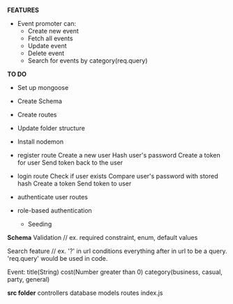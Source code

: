 

**FEATURES**
* Event promoter can:
     * Create new event
     * Fetch all events
     * Update event
     * Delete event
     * Search for events by category(req.query)


**TO DO**
* Set up mongoose 
* Create Schema
* Create routes 
* Update folder structure
* Install nodemon

* register route
   Create a new user 
   Hash user's password
   Create a token for user
   Send token back to the user

* login route
    Check if user exists
    Compare user's password with stored hash
    Create a token 
    Send token to user
* authenticate user routes
 * role-based authentication
   * Seeding 

**Schema**
   Validation
   // ex. required constraint, enum, default values
  
   Search feature
   // ex. '?' in url conditions everything after in url to be a query. 'req.query' would be used in code.

Event:
    title(String)
    cost(Number greater than 0)
    category(business, casual, party, general)
    


**src folder**
     controllers
     database
     models 
     routes
     index.js

